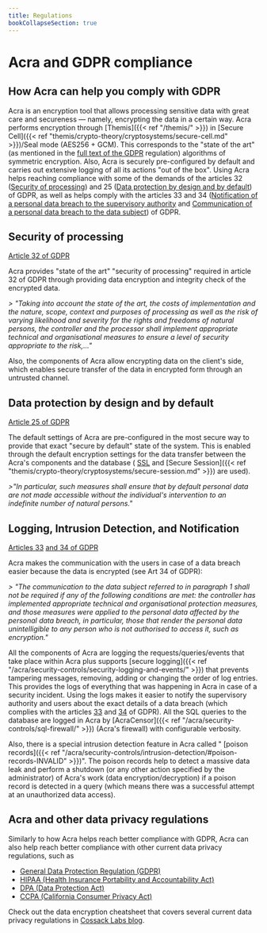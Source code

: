 ```yaml
---
title: Regulations
bookCollapseSection: true
---
```


# Acra and GDPR compliance

## How Acra can help you comply with GDPR

Acra is an encryption tool that allows processing sensitive data with great care and secureness — namely, encrypting the data in a certain way. Acra performs encryption through [Themis]({{< ref "/themis/" >}}) in [Secure Cell]({{< ref "themis/crypto-theory/cryptosystems/secure-cell.md" >}})/Seal mode (AES256 + GCM). This corresponds to the &quot;state of the art&quot; (as mentioned in the [full text of the GDPR](https://gdpr-info.eu/) regulation) algorithms of symmetric encryption. Also, Acra is securely pre-configured by default and carries out extensive logging of all its actions &quot;out of the box&quot;. Using Acra helps reaching compliance with some of the demands of the articles 32 ([Security of processing](https://gdpr-info.eu/art-32-gdpr/)) and 25 ([Data protection by design and by default](https://gdpr-info.eu/art-25-gdpr/)) of GDPR, as well as helps comply with the articles 33 and 34  ([Notification of a personal data breach to the supervisory authority](http://gdpr-info.eu/art-33-gdpr/) and [Communication of a personal data breach to the data subject](http://gdpr-info.eu/art-34-gdpr/)) of GDPR.

## Security of processing
[Article 32 of GDPR](https://gdpr-info.eu/art-32-gdpr/)

Acra provides  &quot;state of the art&quot; &quot;security of processing&quot; required in article 32 of GDPR through providing data encryption and integrity check of the encrypted data.

_&gt; &quot;Taking into account the state of the art, the costs of implementation and the nature, scope, context and purposes of processing as well as the risk of varying likelihood and severity for the rights and freedoms of natural persons, the controller and the processor shall implement appropriate technical and organisational measures to ensure a level of security appropriate to the risk,...&quot;_

Also, the components of Acra allow encrypting data on the client&#39;s side, which enables secure transfer of the data in encrypted form through an untrusted channel.

## Data protection by design and by default

[Article 25 of GDPR](https://gdpr-info.eu/art-25-gdpr/)

The default settings of Acra are pre-configured in the most secure way to provide that exact &quot;secure by default&quot; state of the system. This is enabled through the default encryption settings for the data transfer between the Acra&#39;s components and the database ( [SSL](http://info.ssl.com/article.aspx?id=10241) and [Secure Session]({{< ref "themis/crypto-theory/cryptosystems/secure-session.md" >}}) are used).

_&gt;&quot;In particular, such measures shall ensure that by default personal data are not made accessible without the individual&#39;s intervention to an indefinite number of natural persons.&quot;_

## Logging, Intrusion Detection, and Notification

[Articles 33](https://gdpr-info.eu/art-33-gdpr/) [and 34 of GDPR](https://gdpr-info.eu/art-34-gdpr/)

Acra makes the communication with the users in case of a data breach easier because the data is encrypted (see Art 34 of GDPR):

_&gt; &quot;The communication to the data subject referred to in paragraph 1 shall not be required if any of the following conditions are met:
the controller has implemented appropriate technical and organisational protection measures, and those measures were applied to the personal data affected by the personal data breach, in particular, those that render the personal data unintelligible to any person who is not authorised to access it, such as encryption.&quot;_

All the components of Acra are logging the requests/queries/events that take place within Acra plus supports [secure logging]({{< ref "/acra/security-controls/security-logging-and-events/" >}}) that prevents tampering messages, removing, adding or changing the order of log entries. This provides the logs of everything that was happening in Acra in case of a security incident. Using the logs makes it easier to notify the supervisory authority and users about the exact details of a data breach (which complies with the articles [33](http://gdpr-info.eu/art-33-gdpr/) and [34](http://gdpr-info.eu/art-34-gdpr/) of GDPR). All the SQL queries to the database are logged in Acra by [AcraCensor]({{< ref "/acra/security-controls/sql-firewall/" >}}) (Acra&#39;s firewall) with configurable verbosity.

Also, there is a special intrusion detection feature in Acra called &quot; [poison records]({{< ref "/acra/security-controls/intrusion-detection/#poison-records-INVALID" >}})&quot;. The poison records help to detect a massive data leak and perform a shutdown (or any other action specified by the administrator) of Acra&#39;s work (data encryption/decryption) if a poison record is detected in a query (which means there was a successful attempt at an unauthorized data access).

## Acra and other data privacy regulations

Similarly to how Acra helps reach better compliance with GDPR, Acra can also help reach better compliance with other current data privacy regulations, such as

* [General Data Protection Regulation (GDPR)](https://gdpr-info.eu/)
* [HIPAA (Health Insurance Portability and Accountability Act)](https://en.wikipedia.org/wiki/Health_Insurance_Portability_and_Accountability_Act)
* [DPA (Data Protection Act)](https://www.legislation.gov.uk/ukpga/2018/12/contents/enacted)
* [CCPA (California Consumer Privacy Act)](https://en.wikipedia.org/wiki/California_Consumer_Privacy_Act)

Check out the data encryption cheatsheet that covers several current data privacy regulations in [Cossack Labs blog](https://www.cossacklabs.com/blog/what-we-need-to-encrypt-cheatsheet.html).
